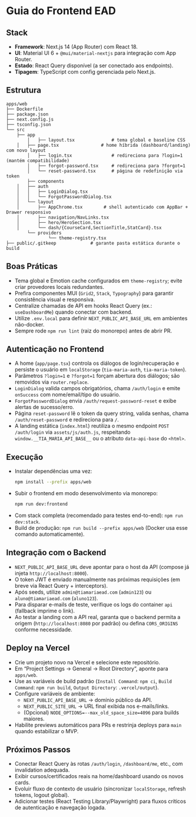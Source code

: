 # Guia do Frontend EAD

## Stack
- **Framework**: Next.js 14 (App Router) com React 18.
- **UI**: Material UI 6 + `@mui/material-nextjs` para integração com App Router.
- **Estado**: React Query disponível (a ser conectado aos endpoints).
- **Tipagem**: TypeScript com config gerenciada pelo Next.js.

## Estrutura
```
apps/web
├── Dockerfile
├── package.json
├── next.config.js
├── tsconfig.json
└── src
    ├── app
        │   ├── layout.tsx              # tema global e baseline CSS
    │   ├── page.tsx                # home híbrida (dashboard/landing) com novo layout
        │   ├── login.tsx               # redireciona para ?login=1 (mantém compatibilidade)
        │   ├── forgot-password.tsx     # redireciona para ?forgot=1
        │   └── reset-password.tsx      # página de redefinição via token
        ├── components
    │   ├── auth
    │   │   ├── LoginDialog.tsx
    │   │   └── ForgotPasswordDialog.tsx
    │   └── layout
    │       ├── AppChrome.tsx        # shell autenticado com AppBar + Drawer responsivo
    │       ├── navigation/NavLinks.tsx
    │       ├── hero/HeroSection.tsx
    │       └── dash/{CourseCard,SectionTitle,StatCard}.tsx
        └── providers
                └── theme-registry.tsx
├── public/.gitkeep             # garante pasta estática durante o build
```

## Boas Práticas
- Tema global e Emotion cache configurados em `theme-registry`; evite criar provedores locais redundantes.
- Prefira componentes MUI (`Grid2`, `Stack`, `Typography`) para garantir consistência visual e responsiva.
- Centralize chamadas de API em hooks React Query (ex.: `useDashboardMe`) quando conectar com backend.
- Utilize `.env.local` para definir `NEXT_PUBLIC_API_BASE_URL` em ambientes não-docker.
- Sempre rode `npm run lint` (raiz do monorepo) antes de abrir PR.

## Autenticação no Frontend
- A home (`app/page.tsx`) controla os diálogos de login/recuperação e persiste o usuário em `localStorage` (`tia-maria-auth`, `tia-maria-token`).
- Parâmetros `?login=1` e `?forgot=1` forçam abertura dos diálogos; são removidos via `router.replace`.
- `LoginDialog` valida campos obrigatórios, chama `/auth/login` e emite `onSuccess` com nome/email/tipo do usuário.
- `ForgotPasswordDialog` envia `/auth/request-password-reset` e exibe alertas de sucesso/erro.
- Página `reset-password` lê o token da query string, valida senhas, chama `/auth/reset-password` e redireciona para `/`.
- A landing estática (`index.html`) reutiliza o mesmo endpoint `POST /auth/login` via `assets/js/auth.js`, respeitando `window.__TIA_MARIA_API_BASE__` ou o atributo `data-api-base` do `<html>`.

## Execução
- Instalar dependências uma vez:
    ```bash
    npm install --prefix apps/web
    ```
- Subir o frontend em modo desenvolvimento via monorepo:
    ```bash
    npm run dev:frontend
    ```
- Com stack completa (recomendado para testes end-to-end): `npm run dev:stack`.
- Build de produção: `npm run build --prefix apps/web` (Docker usa esse comando automaticamente).

## Integração com o Backend
- `NEXT_PUBLIC_API_BASE_URL` deve apontar para o host da API (compose já injeta `http://localhost:8000`).
- O token JWT é enviado manualmente nas próximas requisições (em breve via React Query + interceptors).
- Após seeds, utilize `admin@tiamariaead.com` (`admin123`) ou `aluno@tiamariaead.com` (`aluno123`).
- Para disparar e-mails de teste, verifique os logs do container `api` (fallback imprime o link).
- Ao testar a landing com a API real, garanta que o backend permita a origem (`http://localhost:8080` por padrão) ou defina `CORS_ORIGINS` conforme necessidade.

## Deploy na Vercel
- Crie um projeto novo na Vercel e selecione este repositório.
- Em “Project Settings → General → Root Directory”, aponte para `apps/web`.
- Use as variáveis de build padrão (`Install Command`: `npm ci`, `Build Command`: `npm run build`, `Output Directory`: `.vercel/output`).
- Configure variáveis de ambiente: 
    - `NEXT_PUBLIC_API_BASE_URL` → domínio público da API.
    - `NEXT_PUBLIC_SITE_URL` → URL final exibida nos e-mails/links.
    - (Opcional) `NODE_OPTIONS=--max_old_space_size=4096` para builds maiores.
- Habilite previews automáticos para PRs e restrinja deploys para `main` quando estabilizar o MVP.

## Próximos Passos
- Conectar React Query às rotas `/auth/login`, `/dashboard/me`, etc., com invalidation adequada.
- Exibir cursos/certificados reais na home/dashboard usando os novos cards.
- Evoluir fluxo de contexto de usuário (sincronizar `localStorage`, refresh tokens, logout global).
- Adicionar testes (React Testing Library/Playwright) para fluxos críticos de autenticação e navegação logada.
